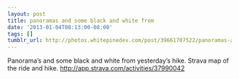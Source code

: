 ```yaml
---
layout: post
title: panoramas and some black and white from
date: '2013-01-04T08:13:00-08:00'
tags: []
tumblr_url: http://photos.whitepinedev.com/post/39661707522/panoramas-and-some-black-and-white-from
---
```

Panorama’s and some black and white from yesterday’s hike.
Strava map of the ride and hike. http://app.strava.com/activities/37990042
